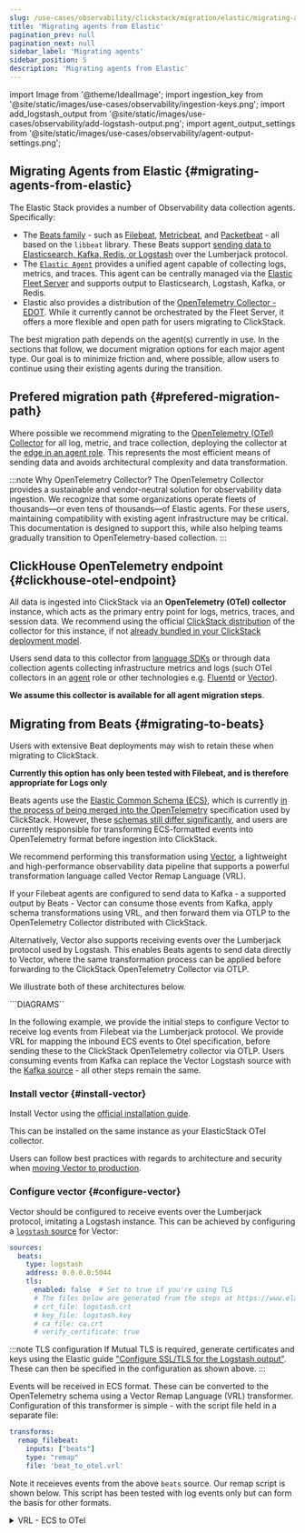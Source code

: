 ```yaml
---
slug: /use-cases/observability/clickstack/migration/elastic/migrating-agents
title: 'Migrating agents from Elastic'
pagination_prev: null
pagination_next: null
sidebar_label: 'Migrating agents'
sidebar_position: 5
description: 'Migrating agents from Elastic'
---
```


import Image from '@theme/IdealImage';
import ingestion_key from '@site/static/images/use-cases/observability/ingestion-keys.png';
import add_logstash_output from '@site/static/images/use-cases/observability/add-logstash-output.png';
import agent_output_settings from '@site/static/images/use-cases/observability/agent-output-settings.png';

## Migrating Agents from Elastic {#migrating-agents-from-elastic}

The Elastic Stack provides a number of Observability data collection agents. Specifically:

- The [Beats family](https://www.elastic.co/beats) - such as [Filebeat](https://www.elastic.co/beats/filebeat), [Metricbeat](https://www.elastic.co/beats/metricbeat), and [Packetbeat](https://www.elastic.co/beats/packetbeat) - all based on the `libbeat` library. These Beats support [sending data to Elasticsearch, Kafka, Redis, or Logstash](https://www.elastic.co/docs/reference/beats/filebeat/configuring-output) over the Lumberjack protocol.
- The [`Elastic Agent`](https://www.elastic.co/elastic-agent) provides a unified agent capable of collecting logs, metrics, and traces. This agent can be centrally managed via the [Elastic Fleet Server](https://www.elastic.co/docs/reference/fleet/manage-elastic-agents-in-fleet) and supports output to Elasticsearch, Logstash, Kafka, or Redis.
- Elastic also provides a distribution of the [OpenTelemetry Collector - EDOT](https://www.elastic.co/docs/reference/opentelemetry). While it currently cannot be orchestrated by the Fleet Server, it offers a more flexible and open path for users migrating to ClickStack.

The best migration path depends on the agent(s) currently in use. In the sections that follow, we document migration options for each major agent type. Our goal is to minimize friction and, where possible, allow users to continue using their existing agents during the transition.

## Prefered migration path {#prefered-migration-path}

Where possible we recommend migrating to the [OpenTelemetry (OTel) Collector](https://opentelemetry.io/docs/collector/) for all log, metric, and trace collection, deploying the collector at the [edge in an agent role](/use-cases/observability/clickstack/ingesting-data/otel-collector#collector-roles). This represents the most efficient means of sending data and avoids architectural complexity and data transformation.

:::note Why OpenTelemetry Collector?
The OpenTelemetry Collector provides a sustainable and vendor-neutral solution for observability data ingestion. We recognize that some organizations operate fleets of thousands—or even tens of thousands—of Elastic agents. For these users, maintaining compatibility with existing agent infrastructure may be critical. This documentation is designed to support this, while also helping teams gradually transition to OpenTelemetry-based collection.
:::

## ClickHouse OpenTelemetry endpoint {#clickhouse-otel-endpoint}

All data is ingested into ClickStack via an **OpenTelemetry (OTel) collector** instance, which acts as the primary entry point for logs, metrics, traces, and session data. We recommend using the official [ClickStack distribution](/use-cases/observability/clickstack/ingesting-data/opentelemetry#installing-otel-collector) of the collector for this instance, if not [already bundled in your ClickStack deployment model](/use-cases/observability/clickstack/deployment).

Users send data to this collector from [language SDKs](/use-cases/observability/clickstack/sdks) or through data collection agents collecting infrastructure metrics and logs (such OTel collectors in an [agent](/use-cases/observability/clickstack/ingesting-data/otel-collector#collector-roles) role or other technologies e.g. [Fluentd](https://www.fluentd.org/) or [Vector](https://vector.dev/)).

**We assume this collector is available for all agent migration steps**.

## Migrating from Beats {#migrating-to-beats}

Users with extensive Beat deployments may wish to retain these when migrating to ClickStack.

**Currently this option has only been tested with Filebeat, and is therefore appropriate for Logs only**

Beats agents use the [Elastic Common Schema (ECS)](https://www.elastic.co/docs/reference/ecs), which is currently [in the process of being merged into the OpenTelemetry](https://github.com/open-telemetry/opentelemetry-specification/blob/main/oteps/0199-support-elastic-common-schema-in-opentelemetry.md) specification used by ClickStack. However, these [schemas still differ significantly](https://www.elastic.co/docs/reference/ecs/ecs-otel-alignment-overview), and users are currently responsible for transforming ECS-formatted events into OpenTelemetry format before ingestion into ClickStack.

We recommend performing this transformation using [Vector](https://vector.dev), a lightweight and high-performance observability data pipeline that supports a powerful transformation language called Vector Remap Language (VRL). 

If your Filebeat agents are configured to send data to Kafka - a supported output by Beats - Vector can consume those events from Kafka, apply schema transformations using VRL, and then forward them via OTLP to the OpenTelemetry Collector distributed with ClickStack.

Alternatively, Vector also supports receiving events over the Lumberjack protocol used by Logstash. This enables Beats agents to send data directly to Vector, where the same transformation process can be applied before forwarding to the ClickStack OpenTelemetry Collector via OTLP.

We illustrate both of these architectures below.



```DIAGRAMS``




In the following example, we provide the initial steps to configure Vector to receive log events from Filebeat via the Lumberjack protocol. We provide VRL for mapping the inbound ECS events to Otel specification, before sending these to the ClickStack OpenTelemetry collector via OTLP. Users consuming events from Kafka can replace the Vector Logstash source with the [Kafka source](https://vector.dev/docs/reference/configuration/sources/kafka/) - all other steps remain the same.

<VerticalStepper headerLevel="h3">

### Install vector {#install-vector}

Install Vector using the [official installation guide](https://vector.dev/docs/setup/installation/).

This can be installed on the same instance as your ElasticStack OTel collector.

Users can follow best practices with regards to architecture and security when [moving Vector to production](https://vector.dev/docs/setup/going-to-prod/).

### Configure vector {#configure-vector}

Vector should be configured to receive events over the Lumberjack protocol, imitating a Logstash instance. This can be achieved by configuring a [`logstash` source](https://vector.dev/docs/reference/configuration/sources/logstash/) for Vector:

```yaml
sources:
  beats:
    type: logstash
    address: 0.0.0.0:5044
    tls:
      enabled: false  # Set to true if you're using TLS
      # The files below are generated from the steps at https://www.elastic.co/docs/reference/fleet/secure-logstash-connections#generate-logstash-certs
      # crt_file: logstash.crt
      # key_file: logstash.key
      # ca_file: ca.crt
      # verify_certificate: true
```

:::note TLS configuration
If Mutual TLS is required, generate certificates and keys using the Elastic guide ["Configure SSL/TLS for the Logstash output"](https://www.elastic.co/docs/reference/fleet/secure-logstash-connections#use-ls-output). These can then be specified in the configuration as shown above.
:::


Events will be received in ECS format. These can be converted to the OpenTelemetry schema using a Vector Remap Language (VRL) transformer. Configuration of this transformer is simple - with the script file held in a separate file:

```yaml
transforms:
  remap_filebeat:
    inputs: ["beats"]
    type: "remap"
    file: 'beat_to_otel.vrl'
```

Note it receieves events from the above `beats` source. Our remap script is shown below. This script has been tested with log events only but can form the basis for other formats.

<details>
<summary>VRL - ECS to OTel</summary>
```js
# Define keys to ignore at root level
ignored_keys = ["@metadata"]

# Define resource key prefixes
resource_keys = ["host", "cloud", "agent", "service"]

# Create separate objects for resource and log record fields
resource_obj = {}
log_record_obj = {}

# Copy all non-ignored root keys to appropriate objects
root_keys = keys(.)
for_each(root_keys) -> |_index, key| {
    if !includes(ignored_keys, key) {
        val, err = get(., [key])
        if err == null {
            # Check if this is a resource field
            is_resource = false
            if includes(resource_keys, key) {
                is_resource = true
            }

            # Add to appropriate object
            if is_resource {
                resource_obj = set(resource_obj, [key], val) ?? resource_obj
            } else {
                log_record_obj = set(log_record_obj, [key], val) ?? log_record_obj
            }
        }
    }
}

# Flatten both objects separately
flattened_resources = flatten(resource_obj, separator: ".")
flattened_logs = flatten(log_record_obj, separator: ".")

# Process resource attributes
resource_attributes = []
resource_keys_list = keys(flattened_resources)
for_each(resource_keys_list) -> |_index, field_key| {
    field_value, err = get(flattened_resources, [field_key])
    if err == null && field_value != null {
        attribute, err = {
            "key": field_key,
            "value": {
                "stringValue": to_string(field_value)
            }
        }
        if (err == null) {
            resource_attributes = push(resource_attributes, attribute)
        }
    }
}

# Process log record attributes
log_attributes = []
log_keys_list = keys(flattened_logs)
for_each(log_keys_list) -> |_index, field_key| {
    field_value, err = get(flattened_logs, [field_key])
    if err == null && field_value != null {
        attribute, err = {
            "key": field_key,
            "value": {
                "stringValue": to_string(field_value)
            }
        }
        if (err == null) {
            log_attributes = push(log_attributes, attribute)
        }
    }
}

# Get timestamp for timeUnixNano (convert to nanoseconds)
timestamp_nano = if exists(.@timestamp) {
    to_unix_timestamp!(parse_timestamp!(.@timestamp, format: "%Y-%m-%dT%H:%M:%S%.3fZ"), unit: "nanoseconds")
} else {
    to_unix_timestamp(now(), unit: "nanoseconds")
}

# Get message/body field
body_value = if exists(.message) {
    to_string!(.message)
} else if exists(.body) {
    to_string!(.body)
} else {
    ""
}

# Create the OpenTelemetry structure
. = {
    "resourceLogs": [
        {
            "resource": {
                "attributes": resource_attributes
            },
            "scopeLogs": [
                {
                    "scope": {},
                    "logRecords": [
                        {
                            "timeUnixNano": to_string(timestamp_nano),
                            "severityNumber": 9,
                            "severityText": "info",
                            "body": {
                                "stringValue": body_value
                            },
                            "attributes": log_attributes
                        }
                    ]
                }
            ]
        }
    ]
}
```
</details>

Finally, transformed events can be sent to ClickStack via OpenTelemetry collector over OTLP. This requires the configuration of a OTLP sink in Vector, which takes events from the `remap_filebeat` transform as input:

```yaml
sinks:
  otlp:
    type: opentelemetry
    inputs: [remap_filebeat] # receieves events from a remap transform - see below
    protocol:
      type: http  # Use "grpc" for port 4317
      uri: http://localhost:4318/v1/logs # logs endpoint for the OTel collector 
      method: post
      encoding:
        codec: json
      framing:
        method: newline_delimited
      headers:
        content-type: application/json
        authorization: ${YOUR_INGESTION_API_KEY}
```

The `YOUR_INGESTION_API_KEY` here is produced by ClickStack. You can find the key in the HyperDX app under `Team Settings → API Keys`.

<Image img={ingestion_key} alt="Ingestion keys" size="lg"/>

Our final complete configuration is shown below:

```yaml
sources:
  beats:
    type: logstash
    address: 0.0.0.0:5044
    tls:
      enabled: false  # Set to true if you're using TLS
        #crt_file: /data/elasticsearch-9.0.1/logstash/logstash.crt
        #key_file: /data/elasticsearch-9.0.1/logstash/logstash.key
        #ca_file: /data/elasticsearch-9.0.1/ca/ca.crt
        #verify_certificate: true


transforms:
  remap_filebeat:
    inputs: ["beats"]
    type: "remap"
    file: 'beat_to_otel.vrl'

sinks:
  otlp:
    type: opentelemetry
    inputs: [remap_filebeat]
    protocol:
      type: http  # Use "grpc" for port 4317
      uri: http://localhost:4318/v1/logs
      method: post
      encoding:
        codec: json
      framing:
        method: newline_delimited
      headers:
        content-type: application/json
```

### Configure Filebeat {#configure-filebeat}

Existing filebeats simply need to be modified to send their events to Vector. This requires the configuration of a Logstash output - again, TLS can be optionally configured:

```yaml
# ------------------------------ Logstash Output -------------------------------
output.logstash:
  # The Logstash hosts
  hosts: ["localhost:5044"]

  # Optional SSL. By default is off.
  # List of root certificates for HTTPS server verifications
  #ssl.certificate_authorities: ["/etc/pki/root/ca.pem"]

  # Certificate for SSL client authentication
  #ssl.certificate: "/etc/pki/client/cert.pem"

  # Client Certificate Key
  #ssl.key: "/etc/pki/client/cert.key"
```

</VerticalStepper>


## Migrating from Elastic Agent {#migrating-from-elastic-agent}

The Elastic Agent consolidates the different Elastic Beats into a single package. This agent integrates with [Elastic Fleet](https://www.elastic.co/docs/reference/fleet/fleet-server), allowing it to be centrally orchestrated and configured.

Users with Elastic Agents deployed have several migration paths:

- Configure the agent to send to a Vector endpoint over the Lumberjack protocol. **This has currently been tested for users collecting log data with the Elastic Agent only.** This can be centrally configured via the Fleet UI in Kibana.
- [Run the agent as Elastic OpenTelemetry Collector (EDOT)](https://www.elastic.co/docs/reference/fleet/otel-agent). The Elastic Agent includes an embedded EDOT Collector that allows you to instrument your applications and infrastructure once and send data to multiple vendors and backends. In this configuration, users can simply configure the EDOT collector to forward events to the ClickStack OTel collector over OTLP. **This approach supports all event types.**

We demonstrate both of these options below.

### Sending data via Vector {#sending-data-via-vector}

<VerticalStepper headerLevel="h4">

#### Install and configure Vector {#install-configure-vector}

Install and configure Vector using the [same steps](#install-vector) as those documented for migrating from Filebeat.

#### Configure Elastic Agent {#configure-elastic-agent}

Elastic Agent needs to be configured to send data via the Logstash protocol Lumberjack. This is a [supported deployment pattern](https://www.elastic.co/docs/manage-data/ingest/ingest-reference-architectures/ls-networkbridge) and can either be configured centrally or [via the agent configuration file `elastic-agent.yaml`](https://www.elastic.co/docs/reference/fleet/logstash-output) if deploying without Fleet.

Central configuration through Kibana can be achieved by adding [an Output to Fleet](https://www.elastic.co/docs/reference/fleet/fleet-settings#output-settings).

<Image img={add_logstash_output} alt="Add Logstash output" size="md"/>

This output can then be used in an [agent policy](https://www.elastic.co/docs/reference/fleet/agent-policy). This will automatically mean any agents using the policy will send their data to Vector.

<Image img={agent_output_settings} alt="Agent settings" size="md"/>

Since this requires secure communication over TLS to be configured, we recommend the guide ["Configure SSL/TLS for the Logstash output"](https://www.elastic.co/docs/reference/fleet/secure-logstash-connections#use-ls-output), which can be followed with the user assuming their Vector instance assumes the role of Logstash.

Note that this requires users to configure the Logstash source in Vector to also mutual TLS. Use the keys and certificates [generated in the guide](https://www.elastic.co/docs/reference/fleet/secure-logstash-connections#generate-logstash-certs) to configure the input appropriately.

```yaml
sources:
  beats:
    type: logstash
    address: 0.0.0.0:5044
    tls:
      enabled: true  # Set to true if you're using TLS. 
      # The files below are generated from the steps at https://www.elastic.co/docs/reference/fleet/secure-logstash-connections#generate-logstash-certs
      crt_file: logstash.crt
      key_file: logstash.key
      ca_file: ca.crt
      verify_certificate: true
```

</VerticalStepper>

### Run Elastic Agent as OpenTelemetry collector {#run-agent-as-otel}

The Elastic Agent includes an embedded EDOT Collector that allows you to instrument your applications and infrastructure once and send data to multiple vendors and backends.

:::note Agent integrations and orchestration
Users running the EDOT collector distributed with Elastic Agent will not be able to exploit the [existing integrations offered by the agent](https://www.elastic.co/docs/reference/fleet/manage-integrations). Additionally, the collector cannot be centrally managed by Fleet - forcing the user to run the [agent in standalone mode](https://www.elastic.co/docs/reference/fleet/configure-standalone-elastic-agents), managing configuration themselves.
:::

To run the Elastic Agent with the EDOT collector, see the [official Elastic guide](https://www.elastic.co/docs/reference/fleet/otel-agent-transform). Rather than configuring the Elastic endpoint, as indicated in the guide, remove existing `exporters` and configure the OTLP output - sending data to the ClickStack OpenTelemetry collector. For example, the configuration for the exporters becomes:


```yaml
exporters:
  # Exporter to send logs and metrics to Elasticsearch Managed OTLP Input
  otlp:
    endpoint: localhost:4317
    headers:
      authorization: ${YOUR_INGESTION_API_KEY}
    tls:
      insecure: true
```

The `YOUR_INGESTION_API_KEY` here is produced by ClickStack. You can find the key in the HyperDX app under `Team Settings → API Keys`.

<Image img={ingestion_key} alt="Ingestion keys" size="lg"/>

If Vector has been configured to use mutual TLS, with the certificate and keys generated using the steps from the guide ["Configure SSL/TLS for the Logstash output"](https://www.elastic.co/docs/reference/fleet/secure-logstash-connections#use-ls-output), the `otlp` exporter will need to be configured accordingly e.g.

```yaml
exporters:
  # Exporter to send logs and metrics to Elasticsearch Managed OTLP Input
  otlp:
    endpoint: localhost:4317
    headers:
      authorization: ${YOUR_INGESTION_API_KEY}
    tls:
      insecure: false
      ca_file: /path/to/ca.crt
      cert_file: /path/to/client.crt
      key_file: /path/to/client.key
```

## Migrating from the Elastic OpenTelemetry Collector {#migrating-from-elastic-otel-collector}

Users already running the [Elastic OpenTelemetry Collector (EDOT)](https://www.elastic.co/docs/reference/opentelemetry) can simply reconfigure their agents to send to ClickStack OpenTelemetry collector via OTLP. The steps involved are identical to those outlined above for running the [Elastic Agent as an OpenTelemetry collector](#run-agent-as-otel). This approach can be used for all data types.
